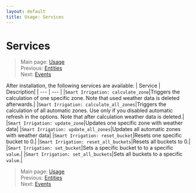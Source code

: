 ```yaml
---
layout: default
title: Usage: Services
---
```

# Services

> Main page: [Usage](usage.md)<br/>
> Previous: [Entities](usage-entities.md)<br/>
> Next: [Events](usage-events.md)

After installation, the following services are available:
| Service | Description|
| --- | --- |
|`Smart Irrigation: calculate_zone`|Triggers the calculation of one specific zone. Note that used weather data is deleted afterwards.|
|`Smart Irrigation: calculate_all_zones`|Triggers the calculation of all automatic zones. Use only if you disabled automatic refresh in the options. Note that after calculation weather data is deleted.|
|`Smart Irrigation: update_zone`|Updates one specific zone with weather data|
|`Smart Irrigation: update_all_zones`|Updates all automatic zones with weather data|
|`Smart Irrigation: reset_bucket`|Resets one specific bucket to 0.|
|`Smart Irrigation: reset_all_buckets`|Resets all buckets to 0.|
|`Smart Irrigation: set_bucket`|Sets a specific bucket to to a specific `value`.|
|`Smart Irrigation: set_all_buckets`|Sets all buckets to a specific `value`.|

> Main page: [Usage](usage.md)<br/>
> Previous: [Entities](usage-entities.md)<br/>
> Next: [Events](usage-events.md)